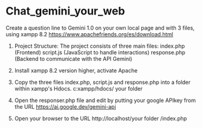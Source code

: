 # Chat_gemini_your_web
Create a question line to Gemini 1.0 on your own local page and with 3 files, using xampp 8.2 https://www.apachefriends.org/es/download.html
1) Project Structure: The project consists of three main files:
 index.php (Frontend)
 script.js (JavaScript to handle interactions)
response.php (Backend to communicate with the API Gemini)

2) Install xampp 8.2 version higher, activate Apache
3) Copy the three files index.php, script.js and response.php into a folder within xampp's Hdocs. c:xampp/hdocs/ your folder
4) Open the responser.php file and edit by putting your google APIkey from the URL https://ai.google.dev/gemini-api
5) Open your browser to the URL http://localhost/your folder /index.php



